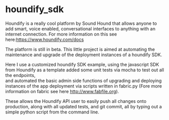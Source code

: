 # houndify_sdk
Houndify is a really cool platform by Sound Hound that allows anyone to add smart, voice enabled, conversational interfaces 
to anything with an internet connection.
For more information on this see here:https://www.houndify.com/docs


The platform is still in beta. This little project is aimed at automating the maintenance and upgrade of 
the deployment instances of a houndify SDK.

Here I use a customized houndify SDK example, using the javascript SDK from Houndify as a template
added some unit tests via mocha to test out all the endpoints,  
and automated the basic admin side functions of upgrading and deploying instances of the app deployment via scripts written
in fabric.py (Fore more information on fabric see here http://www.fabfile.org). 



These allows the Houndify API user to easily push all changes onto production, along with all updated tests, and git commit, 
all by typing out a simple python script from the command line.

